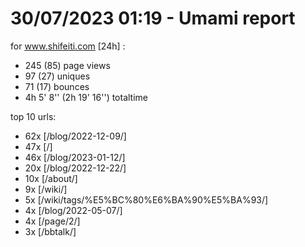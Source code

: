 # 30/07/2023 01:19 - Umami report
for www.shifeiti.com [24h] :

 - 245 (85) page views
 - 97 (27) uniques
 - 71 (17) bounces
 - 4h 5' 8'' (2h 19' 16'') totaltime


top 10 urls:
 - 62x [/blog/2022-12-09/]
 - 47x [/]
 - 46x [/blog/2023-01-12/]
 - 20x [/blog/2022-12-22/]
 - 10x [/about/]
 - 9x [/wiki/]
 - 5x [/wiki/tags/%E5%BC%80%E6%BA%90%E5%BA%93/]
 - 4x [/blog/2022-05-07/]
 - 4x [/page/2/]
 - 3x [/bbtalk/]


